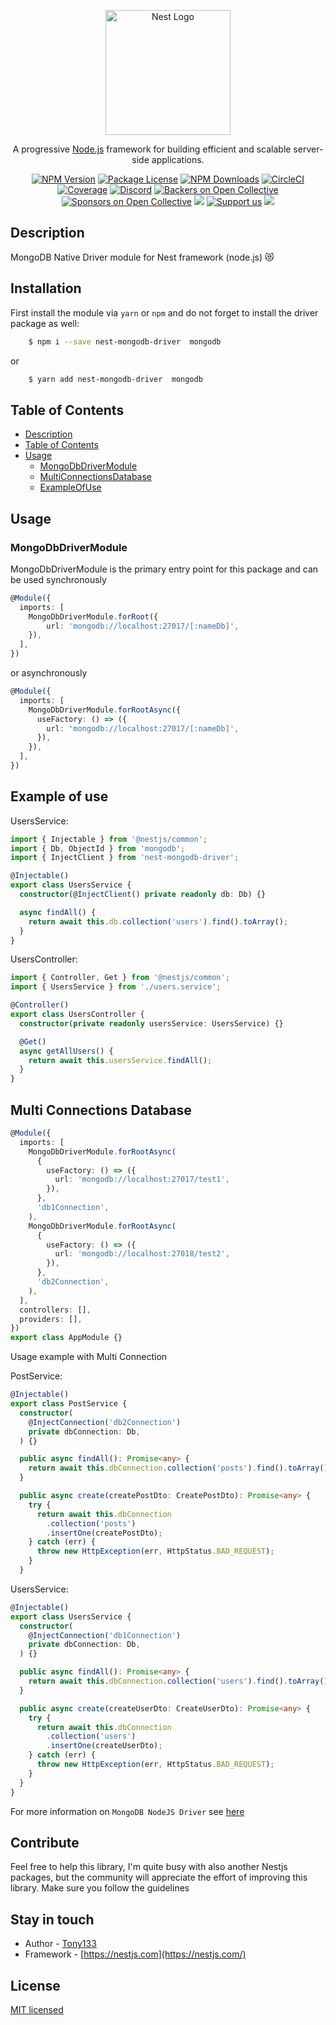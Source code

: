 <p align="center">
  <a href="http://nestjs.com/" target="blank"><img src="https://nestjs.com/img/logo-small.svg" width="200" alt="Nest Logo" /></a>
</p>

[circleci-image]: https://img.shields.io/circleci/build/github/nestjs/nest/master?token=abc123def456
[circleci-url]: https://circleci.com/gh/nestjs/nest

  <p align="center">A progressive <a href="http://nodejs.org" target="_blank">Node.js</a> framework for building efficient and scalable server-side applications.</p>
    <p align="center">
<a href="https://www.npmjs.com/~nestjscore" target="_blank"><img src="https://img.shields.io/npm/v/@nestjs/core.svg" alt="NPM Version" /></a>
<a href="https://www.npmjs.com/~nestjscore" target="_blank"><img src="https://img.shields.io/npm/l/@nestjs/core.svg" alt="Package License" /></a>
<a href="https://www.npmjs.com/~nestjscore" target="_blank"><img src="https://img.shields.io/npm/dm/@nestjs/common.svg" alt="NPM Downloads" /></a>
<a href="https://circleci.com/gh/nestjs/nest" target="_blank"><img src="https://img.shields.io/circleci/build/github/nestjs/nest/master" alt="CircleCI" /></a>
<a href="https://coveralls.io/github/nestjs/nest?branch=master" target="_blank"><img src="https://coveralls.io/repos/github/nestjs/nest/badge.svg?branch=master#9" alt="Coverage" /></a>
<a href="https://discord.gg/G7Qnnhy" target="_blank"><img src="https://img.shields.io/badge/discord-online-brightgreen.svg" alt="Discord"/></a>
<a href="https://opencollective.com/nest#backer" target="_blank"><img src="https://opencollective.com/nest/backers/badge.svg" alt="Backers on Open Collective" /></a>
<a href="https://opencollective.com/nest#sponsor" target="_blank"><img src="https://opencollective.com/nest/sponsors/badge.svg" alt="Sponsors on Open Collective" /></a>
  <a href="https://paypal.me/kamilmysliwiec" target="_blank"><img src="https://img.shields.io/badge/Donate-PayPal-ff3f59.svg"/></a>
    <a href="https://opencollective.com/nest#sponsor"  target="_blank"><img src="https://img.shields.io/badge/Support%20us-Open%20Collective-41B883.svg" alt="Support us"></a>
  <a href="https://twitter.com/nestframework" target="_blank"><img src="https://img.shields.io/twitter/follow/nestframework.svg?style=social&label=Follow"></a>
</p>
  <!--[![Backers on Open Collective](https://opencollective.com/nest/backers/badge.svg)](https://opencollective.com/nest#backer)
  [![Sponsors on Open Collective](https://opencollective.com/nest/sponsors/badge.svg)](https://opencollective.com/nest#sponsor)-->

## Description

MongoDB Native Driver module for Nest framework (node.js) 😻

## Installation

First install the module via `yarn` or `npm` and do not forget to install the driver package as well:


```bash
    $ npm i --save nest-mongodb-driver  mongodb
```
or

```bash
    $ yarn add nest-mongodb-driver  mongodb
```

## Table of Contents

- [Description](#description)
- [Table of Contents](#table-of-contents)
- [Usage](#usage)
  - [MongoDbDriverModule](#mongodbdrivermodule)
  - [MultiConnectionsDatabase](#multi-connections-database)
  - [ExampleOfUse](#example-of-use)

## Usage

### MongoDbDriverModule

MongoDbDriverModule is the primary entry point for this package and can be used synchronously

```typescript
@Module({
  imports: [
    MongoDbDriverModule.forRoot({
        url: 'mongodb://localhost:27017/[:nameDb]',
    }),
  ],
})
```

or asynchronously

```typescript
@Module({
  imports: [
    MongoDbDriverModule.forRootAsync({
      useFactory: () => ({
        url: 'mongodb://localhost:27017/[:nameDb]',
      }),
    }),
  ],
})
```

## Example of use

UsersService:

```typescript
import { Injectable } from '@nestjs/common';
import { Db, ObjectId } from 'mongodb';
import { InjectClient } from 'nest-mongodb-driver';

@Injectable()
export class UsersService {
  constructor(@InjectClient() private readonly db: Db) {}

  async findAll() {
    return await this.db.collection('users').find().toArray();
  }
}
```

UsersController:

```typescript
import { Controller, Get } from '@nestjs/common';
import { UsersService } from './users.service';

@Controller()
export class UsersController {
  constructor(private readonly usersService: UsersService) {}

  @Get()
  async getAllUsers() {
    return await this.usersService.findAll();
  }
}
```

## Multi Connections Database

```typescript
@Module({
  imports: [
    MongoDbDriverModule.forRootAsync(
      {
        useFactory: () => ({
          url: 'mongodb://localhost:27017/test1',
        }),
      },
      'db1Connection',
    ),
    MongoDbDriverModule.forRootAsync(
      {
        useFactory: () => ({
          url: 'mongodb://localhost:27018/test2',
        }),
      },
      'db2Connection',
    ),
  ],
  controllers: [],
  providers: [],
})
export class AppModule {}
```

Usage example with Multi Connection

PostService:

```typescript
@Injectable()
export class PostService {
  constructor(
    @InjectConnection('db2Connection')
    private dbConnection: Db,
  ) {}

  public async findAll(): Promise<any> {
    return await this.dbConnection.collection('posts').find().toArray();
  }

  public async create(createPostDto: CreatePostDto): Promise<any> {
    try {
      return await this.dbConnection
        .collection('posts')
        .insertOne(createPostDto);
    } catch (err) {
      throw new HttpException(err, HttpStatus.BAD_REQUEST);
    }
  }
```

UsersService:

```typescript
@Injectable()
export class UsersService {
  constructor(
    @InjectConnection('db1Connection')
    private dbConnection: Db,
  ) {}

  public async findAll(): Promise<any> {
    return await this.dbConnection.collection('users').find().toArray();
  }

  public async create(createUserDto: CreateUserDto): Promise<any> {
    try {
      return await this.dbConnection
        .collection('users')
        .insertOne(createUserDto);
    } catch (err) {
      throw new HttpException(err, HttpStatus.BAD_REQUEST);
    }
  }
}
```

For more information on `MongoDB NodeJS Driver` see [here](https://www.mongodb.com/docs/drivers/node/current/)

## Contribute
Feel free to help this library, I'm quite busy with also another Nestjs packages, but the community will appreciate the effort of improving this library. Make sure you follow the guidelines

## Stay in touch

- Author - [Tony133](https://github.com/Tony133)
- Framework - [https://nestjs.com](https://nestjs.com/)

## License

 [MIT licensed](LICENSE)
